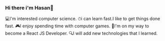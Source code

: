 ### Hi there i'm Hasan👋
💻I'm interested computer science.
⏱i can learn fast.I like to get things done fast.
🎮I enjoy spending time with computer games.
📖I'm on my way to become a React JS Developer.
🔍I will add new technologies that I learned.

